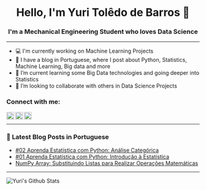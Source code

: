 <h1 align="center"> Hello, I'm Yuri Tolêdo de Barros  👋</h1>


<h3 align="center">I'm a Mechanical Engineering Student who loves Data Science</h3>

---

- :computer: I'm currently working on Machine Learning Projects
- :green_book: I have a blog in Portuguese, where I post about Python, Statistics, Machine Learning, Big data and more  
- 🌱 I’m current learning some Big Data technologies and going deeper into Statistics 
- 👯 I’m looking to collaborate with others in Data Science Projects

### Connect with me:
[<img align="left"  width="20px" src="https://cdn.jsdelivr.net/npm/simple-icons@3.4.0/icons/linkedin.svg" />](https://www.linkedin.com/in/yuritoledodebarros/)

[<img align="left" alt="yuritbarros | Blog" width="20px" src="https://cdn.jsdelivr.net/npm/simple-icons@3.4.0/icons/wordpress.svg" />](https://learndataeveryday.com/)

[<img align="left" alt="yuritbarros | Instagram" width="20px" src="https://cdn.jsdelivr.net/npm/simple-icons@v3/icons/instagram.svg" />](https://www.instagram.com/yuri.tbarros/)

<br />

---

### :green_book: Latest Blog Posts in Portuguese

<!-- BLOG-POST-LIST:START -->
* [#02 Aprenda Estatística com Python: Análise Categórica](https://learndataeveryday.com/02-aprenda-estatistica-com-python-analise-categorica/) 
* [#01 Aprenda Estatística com Python: Introdução à Estatística](https://learndataeveryday.com/01-aprenda-estatistica-com-python-introducao-a-estatistica/)
* [NumPy Array: Substituindo Listas para Realizar Operações Matemáticas](https://learndataeveryday.com/operacoes-matematicas-numpy-array/)

<!-- BLOG-POST-LIST:END -->

---

<img align="left" alt="Yuri's Github Stats" src="https://github-readme-stats.vercel.app/api?username=YuriTBarros&show_icons=true&hide_border=true" />
